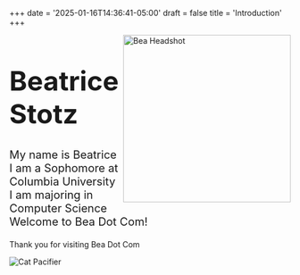 +++
date = '2025-01-16T14:36:41-05:00'
draft = false
title = 'Introduction'
+++

<!-- <h1 style="font-size:40px; text-align: center;">Beatrice Stotz</h1> -->


<img src="images/circleHeadshot.png" alt="Bea Headshot" width="300" height="300" style="float:right;" >
<h1 style="font-size:48px; ">Beatrice Stotz</h1>
<p style="font-size:20px; ">
My name is Beatrice<br>
I am a Sophomore at Columbia University<br>
I am majoring in Computer Science<br>
Welcome to Bea Dot Com!<br>
</p>
<!-- <img src="images/circleHeadshot.png" alt= "images" width="300" height="300" style="position: absolute; right:250px; top:200px;" > --> <!-- pulls image from static/images --> 
<!-- <img src="../files/circleHeadshot.png" alt="Bea Headshot" width="300" height="300" style="transform: translate(720px, -200px);" > -->


<!-- <div style="text-align: center;">
<p>test
<em>emphasized test</em></p>
</div> -->

Thank you for visiting Bea Dot Com

![Cat Pacifier](https://media1.tenor.com/m/59UA_u0IglwAAAAd/cat-pacifier.gif)
